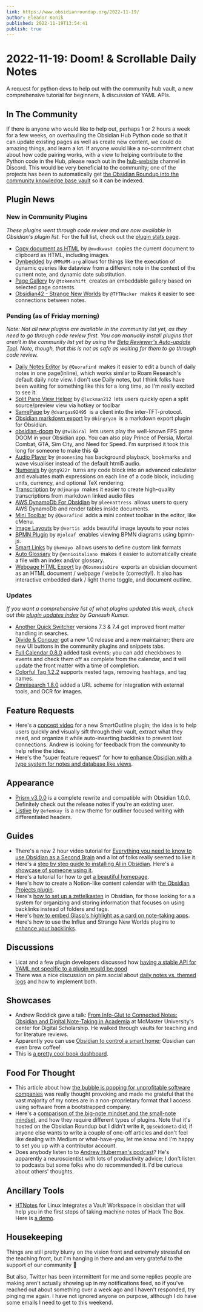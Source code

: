 ```yaml
---
link: https://www.obsidianroundup.org/2022-11-19/
author: Eleanor Konik
published: 2022-11-19T13:54:41
publish: true
---
```


# 2022-11-19: Doom! & Scrollable Daily Notes
A request for python devs to help out with the community hub vault, a new comprehensive tutorial for beginners, & discussion of YAML APIs.

## In The Community

If there is anyone who would like to help out, perhaps 1 or 2 hours a week for a few weeks, on overhauling the Obsidian Hub Python code so that it can update existing pages as well as create new content, we could do amazing things, and learn a lot. If anyone would like a no-commitment chat about how code pairing works, with a view to helping contribute to the Python code in the Hub, please reach out in the [hub-website](https://discord.com/channels/686053708261228577/915679988118863933/1042825618938658876) channel in Discord. This would be very beneficial to the community; one of the projects has been to automatically get [the Obsidian Roundup into the community knowledge base vault](https://publish.obsidian.md/hub/01+-+Community/Obsidian+Roundup/%F0%9F%97%82%EF%B8%8F+Obsidian+Roundup) so it can be indexed.

## Plugin News

### New in Community Plugins

_These plugins went through code review and are now available in Obsidian's plugin list._ For the full list, check out the [plugin stats page](https://obsidian-plugin-stats.vercel.app/new).

* [Copy document as HTML](https://github.com/mvdkwast/obsidian-copy-as-html) by `@mvdkwast`  copies the current document to clipboard as HTML, including images.
* [Dynbedded](https://github.com/MMoMM-org/obsidian-dynbedded) by `@MMoMM-org` allows for things like the execution of dynamic queries like dataview from a different note in the context of the current note, and dynamic date substitution.
* [Page Gallery](https://github.com/tokenshift/obsidian-page-gallery) by `@tokenshift`  creates an embeddable gallery based on selected page contents.
* [Obsidian42 - Strange New Worlds](https://github.com/TfTHacker/obsidian42-strange-new-worlds) by `@TfTHacker`  makes it easier to see connections between notes.

### Pending (as of Friday morning)

_Note: Not all new plugins are available in the community list yet, as they need to go through code review first. You can manually install plugins that aren't in the community list yet by using the [Beta Reviewer's Auto-update Tool](https://github.com/TfTHacker/obsidian42-brat). Note, though, that this is not as safe as waiting for them to go through code review._

* [Daily Notes Editor](https://github.com/Quorafind/Obsidian-Daily-Notes-Editor) by `@Quorafind`  makes it easier to edit a bunch of daily notes in one page(inline), which works similar to Roam Research's default daily note view. I don't use Daily notes, but I think folks have been waiting for something like this for a long time, so I'm really excited to see it.
* [Split Pane View Helper](https://github.com/luckman212/obsidian-split-pane-view) by `@luckman212`  lets users quickly open a split source/preview view via hotkey or toolbar
* [SamePage](https://github.com/samepage-network/obsidian-samepage) by `@dvargas92495`  is a client into the inter-TFT-protocol.
* [Obsidian markdown export](https://github.com/bingryan/obsidian-markdown-export-plugin) by `@bingryan`  is a markdown export plugin for Obsidian.
* [obsidian-doom](https://github.com/twibiral/ObsiDOOM) by `@twibiral`  lets users play the well-known FPS game DOOM in your Obsidian app. You can also play Prince of Persia, Mortal Combat, GTA, Sim City, and Need for Speed. I'm surprised it took this long for someone to make this 😂
* [Audio Player](https://github.com/noonesimg/obsidian-audio-player) by `@noonesimg` has background playback, bookmarks and wave visualiser instead of the default html5 audio.
* [Numerals](https://github.com/gtg922r/obsidian-numerals) by `@gtg922r`  turns any code block into an advanced calculator and evaluates math expressions on each line of a code block, including units, currency, and optional TeX rendering.
* [Transcription](https://github.com/djmango/obsidian-transcription) by `@djmango`  makes it easier to create high-quality transcriptions from markdown linked audio files
* [AWS DynamoDb For Obsidian](https://github.com/leenattress/obsidian-plugin-dynamodb) by `@leenattress`  allows users to query AWS DynamoDb and render tables inside documents.
* [Mini Toolbar](https://github.com/Quorafind/Obsidian-Mini-Toolbar) by `@Quorafind`  adds a mini context toolbar in the editor, like cMenu.
* [Image Layouts](https://github.com/vertis/obsidian-image-layouts) by `@vertis`  adds beautiful image layouts to your notes
* [BPMN Plugin](https://github.com/joleaf/obsidian-bpmn-plugin) by `@joleaf`  enables viewing BPMN diagrams using bpmn-js.
* [Smart Links](https://github.com/kemayo/obsidian-smart-links) by `@kemayo`  allows users to define custom link formats
* [Auto Glossary](https://github.com/ennioitaliano/obsidian-auto-glossary) by `@ennioitaliano`  makes it easier to automatically create a file with an index and/or glossary.
* [Webpage HTML Export](https://github.com/KosmosisDire/obsidian-webpage-export) by `@KosmosisDire`  exports an obsidian document as an HTML document / webpage / website (correctly!). It also has interactive embedded dark / light theme toggle, and document outline.

### Updates

_If you want a comprehensive list of what plugins updated this week, check out this [plugin updates index](https://obsidian-plugin-stats.vercel.app/updates) by Ganessh Kumar._

* [Another Quick Switcher](https://github.com/tadashi-aikawa/obsidian-another-quick-switcher/releases/tag/7.4.0) versions 7.3 & 7.4 got improved front matter handling in searches.
* [Divide & Conquer](https://github.com/chrisgrieser/obsidian-divide-and-conquer/releases/tag/1.0.0) got a new 1.0 release and a new maintainer; there are new UI buttons in the community plugins and snippets tabs.
* [Full Calendar 0.8.0](https://github.com/davish/obsidian-full-calendar/releases/tag/0.8.0) added task events; you can add checkboxes to events and check them off as complete from the calendar, and it will update the front matter with a time of completion.
* [Colorful Tag 1.2.2](https://github.com/rien7/obsidian-colorful-tag/releases/tag/1.2.2) supports nested tags, removing hashtags, and tag names.
* [Omnisearch 1.8.0](https://github.com/scambier/obsidian-omnisearch/releases/tag/1.8.0) added a URL scheme for integration with external tools, and OCR for images.

## Feature Requests

* Here's a [concept video](https://www.youtube.com/watch?v=J0EuJF2kf3E) for a new SmartOutline plugin; the idea is to help users quickly and visually sift through their vault, extract what they need, and organize it while auto-inserting backlinks to prevent lost connections. Andrew is looking for feedback from the community to help refine the idea.
* Here's the "super feature request" for how to [enhance Obsidian with a type system for notes and database like views](https://forum.obsidian.md/t/super-fr-enhance-obsidian-with-a-type-system-for-notes-and-database-like-views-metadata/46444).

## Appearance

* [Prism v3.0.0](https://github.com/damiankorcz/Prism-Theme/releases/tag/3.0.0) is a complete rewrite and compatible with Obsidian 1.0.0. Definitely check out the release notes if you're an existing user.
* [Listive](https://github.com/efemkay/obsidian-listive-theme) by `@efemkay`  is a new theme for outliner focused writing with differentiated headers.

## Guides

* There's a new 2 hour video tutorial for [Everything you need to know to use Obsidian as a Second Brain](https://www.youtube.com/watch?v=WqKluXIra70) and a lot of folks really seemed to like it.
* Here's a [step by step guide to installing AI in Obsidian](https://uxplanet.org/installing-ai-in-obsidian-step-by-step-guide-92b47a850a21). Here's a [showcase of someone using it](https://www.reddit.com/r/ObsidianMD/comments/yv3i76/using_the_gpt3_ai_writer_inside_obsidianthis_is/).
* Here's a tutorial for how to get [a beautiful homepage](https://github.com/faroukx/obsidian-homepage).
* Here's how to create a Notion-like content calendar with t[he Obsidian Projects plugin](https://www.youtube.com/watch?v=ny8lksaQ5A8).
* Here's [how to set up a zettelkasten](https://mattgiaro.com/obsidian-zettelkasten/) in Obsidian, for those looking for a a system for organizing and storing information that focuses on using backlinks instead of folders and tags.
* Here's [how to embed Glasp's highlight as a card on note-taking apps](https://medium.com/glasp/how-to-embed-glasp-highlights-on-note-taking-apps-websites-23db1381901e).
* Here's how to use the Influx and Strange New Worlds plugins to [enhance your backlinks](https://www.youtube.com/watch?v=nDjlMBu-HSk).

## Discussions

* Licat and a few plugin developers discussed how [having a stable API for YAML not specific to a plugin would be good](https://discord.com/channels/686053708261228577/840286264964022302/1040912541758541985)
* There was a nice discussion on pkm.social about [daily notes vs. themed logs](https://pkm.social/@erankatz/109331203302863544) and how to implement both.

## Showcases

* Andrew Roddick gave a talk: [From Info-Glut to Connected Notes: Obsidian and Digital Note-Taking in Academia](https://scds.github.io/dmds-22-23/Obsidian.html) at McMaster University's center for Digital Scholarship. He walked through vaults for teaching and for literature reviews.
* Apparently you can use [Obsidian to control a smart home](https://www.youtube.com/watch?v=UaCzRBJCdYg); Obsidian can even brew coffee!
* This is [a pretty cool book dashboard](https://talk.macpowerusers.com/t/book-dashboard-and-notetaking-in-obsidian/31359).

## Food For Thought

* This article about how [the bubble is popping for unprofitable software companies](https://world.hey.com/dhh/the-bubble-has-popped-for-unprofitable-software-companies-2a0a5f57) was really thought provoking and made me grateful that the vast majority of my notes are in a non-proprietary format that I access using software from a bootstrapped company.
* Here's a [comparison of the big-note mindset and the small-note mindset](https://www.obsidianroundup.org/one-size-fits-all-how-to-take-big-notes-and-how-to-take-small-notes/), and how they require different types of plugins. Note that it's hosted on the Obsidian Roundup but I didn't write it, `@pseudometa` did; if anyone else wants to write a couple of one-off articles and don't feel like dealing with Medium or what-have-you, let me know and I'm happy to set you up with a contributor account.
* Does anybody listen to to [Andrew Huberman's podcast](https://hubermanlab.com/)? He's apparently a neuroscientist with lots of productivity advice; I don't listen to podcasts but some folks who do recommended it. I'd be curious about others' thoughts.

## Ancillary Tools

* [HTNotes](https://github.com/0x4xel/HTNotes) for Linux integrates a Vault Workspace in obsidian that will help you in the first steps of taking machine notes of Hack The Box. Here is [a demo](https://youtu.be/tjHShmUzWM0).

## Housekeeping

Things are still pretty blurry on the vision front and extremely stressful on the teaching front, but I'm hanging in there and am very grateful to the support of our community 💚 

But also, Twitter has been intermittent for me and some replies people are making aren't actually showing up in my notifications feed, so if you've reached out about something over a week ago and I haven't responded, try pinging me again. I have not ignored anyone on purpose, although I do have some emails I need to get to this weekend. 

